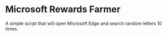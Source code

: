 # Microsoft Rewards Farmer
 A simple script that will open Microsoft Edge and search random letters 10 times.
